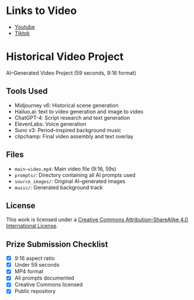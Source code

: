 # Links to Video

- [Youtube](https://www.youtube.com/shorts/jWYthuvMsMo)
- [Tiktok](https://www.tiktok.com/@based.umbrella/video/7433231281967746325)

# Historical Video Project

AI–Generated Video Project (59 seconds, 9:16 format)

## Tools Used

- Midjourney v6: Historical scene generation
- Hailuo.ai: text to video generation and image to video
- ChatGPT-4: Script research and text generation
- ElevenLabs: Voice generation
- Suno v3: Period–inspired background music
- clipchamp: Final video assembly and text overlay

## Files

- `main–video.mp4`: Main video file (9:16, 59s)
- `prompts/`: Directory containing all AI prompts used
- `source_images/`: Original AI–generated images
- `music/`: Generated background track

## License

This work is licensed under a [Creative Commons Attribution–ShareAlike 4.0 International License](https://creativecommons.org/licenses/by-sa/4.0/).

## Prize Submission Checklist

- [x] 9:16 aspect ratio
- [x] Under 59 seconds
- [x] MP4 format
- [x] All prompts documented
- [x] Creative Commons licensed
- [x] Public repository
